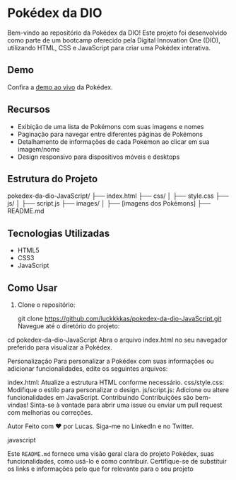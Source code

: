 # Pokédex da DIO

Bem-vindo ao repositório da Pokédex da DIO! Este projeto foi desenvolvido como parte de um bootcamp oferecido pela Digital Innovation One (DIO), utilizando HTML, CSS e JavaScript para criar uma Pokédex interativa.

## Demo

Confira a [demo ao vivo](https://luckkkkas.github.io/pokedex-da-dio-JavaScript) da Pokédex.

## Recursos

- Exibição de uma lista de Pokémons com suas imagens e nomes
- Paginação para navegar entre diferentes páginas de Pokémons
- Detalhamento de informações de cada Pokémon ao clicar em sua imagem/nome
- Design responsivo para dispositivos móveis e desktops

## Estrutura do Projeto

pokedex-da-dio-JavaScript/
├── index.html
├── css/
│ ├── style.css
├── js/
│ ├── script.js
├── images/
│ ├── [imagens dos Pokémons]
├── README.md

## Tecnologias Utilizadas

- HTML5
- CSS3
- JavaScript

## Como Usar

1. Clone o repositório:

   git clone https://github.com/luckkkkas/pokedex-da-dio-JavaScript.git
Navegue até o diretório do projeto:

cd pokedex-da-dio-JavaScript
Abra o arquivo index.html no seu navegador preferido para visualizar a Pokédex.

Personalização
Para personalizar a Pokédex com suas informações ou adicionar funcionalidades, edite os seguintes arquivos:

index.html: Atualize a estrutura HTML conforme necessário.
css/style.css: Modifique o estilo para personalizar o design.
js/script.js: Adicione ou altere funcionalidades em JavaScript.
Contribuindo
Contribuições são bem-vindas! Sinta-se à vontade para abrir uma issue ou enviar um pull request com melhorias ou correções.

Autor
Feito com ❤️ por Lucas. Siga-me no LinkedIn e no Twitter.

javascript


Este `README.md` fornece uma visão geral clara do projeto Pokédex, suas funcionalidades, como usá-lo e como contribuir. Certifique-se de substituir os links e informações pelo que for relevante para o seu projeto
